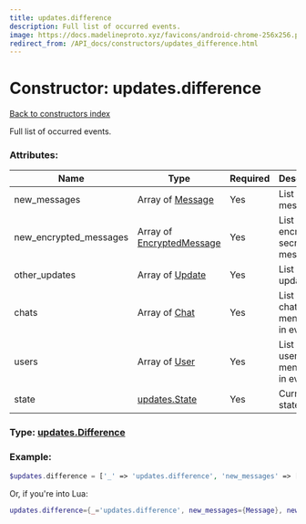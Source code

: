 ```yaml
---
title: updates.difference
description: Full list of occurred events.
image: https://docs.madelineproto.xyz/favicons/android-chrome-256x256.png
redirect_from: /API_docs/constructors/updates_difference.html
---
```

# Constructor: updates.difference  
[Back to constructors index](index.md)



Full list of occurred events.

### Attributes:

| Name     |    Type       | Required | Description |
|----------|---------------|----------|-------------|
|new\_messages|Array of [Message](../types/Message.md) | Yes|List of new messages|
|new\_encrypted\_messages|Array of [EncryptedMessage](../types/EncryptedMessage.md) | Yes|List of new encrypted secret chat messages|
|other\_updates|Array of [Update](../types/Update.md) | Yes|List of updates|
|chats|Array of [Chat](../types/Chat.md) | Yes|List of chats mentioned in events|
|users|Array of [User](../types/User.md) | Yes|List of users mentioned in events|
|state|[updates.State](../constructors/updates.State.md) | Yes|Current state|



### Type: [updates.Difference](../types/updates.Difference.md)


### Example:

```php
$updates.difference = ['_' => 'updates.difference', 'new_messages' => [Message, Message], 'new_encrypted_messages' => [EncryptedMessage, EncryptedMessage], 'other_updates' => [Update, Update], 'chats' => [Chat, Chat], 'users' => [User, User], 'state' => updates.State];
```  


Or, if you're into Lua:

```lua
updates.difference={_='updates.difference', new_messages={Message}, new_encrypted_messages={EncryptedMessage}, other_updates={Update}, chats={Chat}, users={User}, state=updates.State}

```



